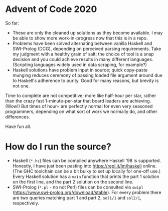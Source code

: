# Advent of Code 2020

So far:
* These are only the cleaned up solutions as they become available. I may be able to show more work-in-progress now that this is in a repo.
* Problems have been solved alternating between vanilla Haskell and SWI-Prolog (DCG), depending on perceived parsing requirements. Take my judgment with a healthy grain of salt; the choice of tool is a snap decision and you could achieve results in many different languages. (Scripting languages widely used in data scraping, for example?)
* Haskell solutions have problem input in source; quick copy-paste munging reduces ceremony of passing loaded file argument around due to Haskell's adherence to purity. Good for many reasons, but brevity is not one.

Time to complete are not competitive; more like half-hour per star, rather than the crazy fast 1-minute-per-star that board leaders are achieving. (Wow!)  But times of hour+ are perfectly normal for even very seasoned programmers, depending on what sort of work we normally do, and other differences.

Have fun all.

How do I run the source?
========================

* Haskell (```*.hs```) files can be compiled anywhere Haskell '98 is supported. Honestly, I have just been pasting into https://repl.it/lm/haskell online. (The GHC toolchain can be a bit bulky to set up locally for one-off use.) Every Haskell solution has a ```main``` function that prints the part 1 solution on the first line, and the part 2 solution on the second line.
* SWI-Prolog (```*.pl``` - no not Perl) files can be consulted via ```swipl``` (https://www.swi-prolog.org/download/stable). For every problem there are two queries matching part 1 and part 2, ```sol1/1``` and ```sol2/1```, respectively.
